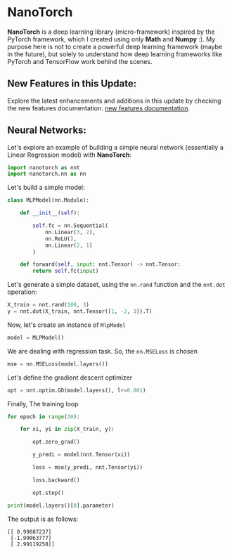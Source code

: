 # NanoTorch

**NanoTorch** is a deep learning library (micro-framework) inspired by the PyTorch framework, which 
I created using only **Math** and **Numpy** :). My purpose here is not to create a powerful deep 
learning framework (maybe in the future), but solely to understand how deep learning frameworks like PyTorch and TensorFlow work behind the scenes.

## New Features in this Update:

Explore the latest enhancements and additions in this update by checking the new features documentation. [new features documentation](new_features.md).

## Neural Networks:

Let's explore an example of building a simple neural network (essentially a Linear Regression model) with **NanoTorch**:

```python
import nanotorch as nnt
import nanotorch.nn as nn 
```

Let's build a simple model:

```python
class MLPModel(nn.Module):

    def __init__(self):

        self.fc = nn.Sequential(
            nn.Linear(3, 2),
            nn.ReLU(),
            nn.Linear(2, 1)
        )

    def forward(self, input: nnt.Tensor) -> nnt.Tensor:
        return self.fc(input)
```
Let's generate a simple dataset, using the `nn.rand` function and the `nnt.dot` operation:

```python
X_train = nnt.rand(100, 3)
y = nnt.dot(X_train, nnt.Tensor([1, -2, 3]).T)    
```

Now, let's create an instance of `MlpModel`
```python
model = MLPModel()
```

We are dealing with regression task. So, the `nn.MSELoss` is chosen

```python
mse = nn.MSELoss(model.layers())
```

Let's define the gradient descent optimizer

```python
opt = nnt.optim.GD(model.layers(), lr=0.001)
```

Finally, The training loop

```python
for epoch in range(30):

    for xi, yi in zip(X_train, y):

        opt.zero_grad()

        y_predi = model(nnt.Tensor(xi))

        loss = mse(y_predi, nnt.Tensor(yi))

        loss.backward()

        opt.step()

print(model.layers()[0].parameter)
```

The output is as follows:

```
[[ 0.99887237]
 [-1.99063777]
 [ 2.99119258]]
```